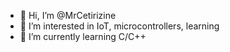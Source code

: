 - 👋 Hi, I’m @MrCetirizine
- 👀 I’m interested in IoT, microcontrollers, learning
- 🌱 I’m currently learning C/C++

<!---
MrCetirizine/MrCetirizine is a ✨ special ✨ repository because its `README.md` (this file) appears on your GitHub profile.
You can click the Preview link to take a look at your changes.
--->
